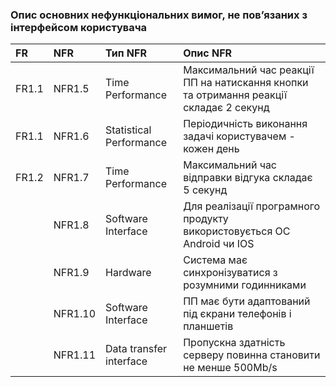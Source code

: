 ### Опис основних нефункціональних вимог, не пов’язаних з інтерфейсом користувача


| FR    |NFR     |Тип NFR |Опис NFR |
|:-     |:-      |:-                  |:-                        |
|FR1.1  |NFR1.5  |Time Performance|Максимальний час реакції ПП на натискання кнопки та отримання реакції складає 2 секунд|
|FR1.1  |NFR1.6  |Statistical Performance|Періодичність виконання задачі користувачем - кожен день|
|FR1.2  |NFR1.7  |Time Performance|Максимальний час відправки відгука складає 5 секунд|
|       |NFR1.8  |Software Interface|Для реалізації програмного продукту використовується OC Android чи IOS |
|       |NFR1.9   |Hardware|Система має синхронізуватися з розумними годинниками|
|       |NFR1.10  |Software Interface|ПП має бути адаптований під єкрани телефонів і планшетів|
|       |NFR1.11  |Data transfer interface|Пропускна здатність серверу повинна становити не менше 500Mb/s|
